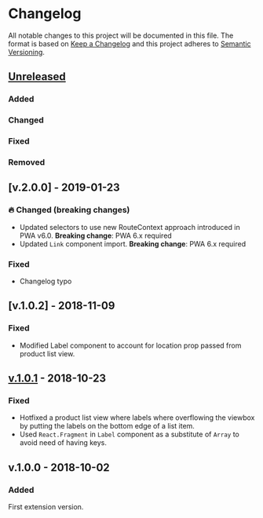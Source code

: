 # Changelog
 All notable changes to this project will be documented in this file.
 The format is based on [Keep a Changelog](http://keepachangelog.com/) and this project adheres to [Semantic Versioning](http://semver.org/).

 ## [Unreleased]
### Added
### Changed
### Fixed

### Removed
## [v.2.0.0] - 2019-01-23
### 🔥 Changed (breaking changes)
- Updated selectors to use new RouteContext approach introduced in PWA v6.0. **Breaking change**: PWA 6.x required
- Updated `Link` component import. **Breaking change**: PWA 6.x required
### Fixed
- Changelog typo
## [v.1.0.2] - 2018-11-09
### Fixed
- Modified Label component to account for location prop passed from product list view.

## [v.1.0.1] - 2018-10-23
### Fixed
- Hotfixed a product list view where labels where overflowing the viewbox by putting the labels on the bottom edge of a list item.
- Used `React.Fragment` in `Label` component as a substitute of `Array` to avoid need of having keys.

## v.1.0.0 - 2018-10-02
### Added
First extension version.

[Unreleased]: https://github.com/shopgate/ext-energy-efficiency-labels/compare/v.1.0.1...HEAD
[v.1.0.1]: https://github.com/shopgate/ext-energy-efficiency-labels/compare/v.1.0.0...v.1.0.1
